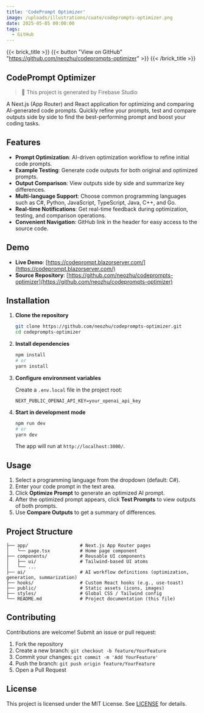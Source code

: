 ```yaml
---
title: 'CodePrompt Optimizer'
image: /uploads/illustrations/cuate/codeprompts-optimizer.png
date: 2025-05-05 00:00:00
tags: 
  - GitHub
---
```


{{< brick_title >}}
{{< button "View on GitHub" "https://github.com/neozhu/codeprompts-optimizer" >}}
{{< /brick_title >}}

## CodePrompt Optimizer

> 🚀 This project is generated by Firebase Studio

A Next.js (App Router) and React application for optimizing and comparing AI-generated code prompts. Quickly refine your prompts, test and compare outputs side by side to find the best-performing prompt and boost your coding tasks.

## Features

* **Prompt Optimization**: AI-driven optimization workflow to refine initial code prompts.
* **Example Testing**: Generate code outputs for both original and optimized prompts.
* **Output Comparison**: View outputs side by side and summarize key differences.
* **Multi-language Support**: Choose common programming languages such as C#, Python, JavaScript, TypeScript, Java, C++, and Go.
* **Real-time Notifications**: Get real-time feedback during optimization, testing, and comparison operations.
* **Convenient Navigation**: GitHub link in the header for easy access to the source code.

## Demo

* **Live Demo**: [https://codeprompt.blazorserver.com/](https://codeprompt.blazorserver.com/)
* **Source Repository**: [https://github.com/neozhu/codeprompts-optimizer](https://github.com/neozhu/codeprompts-optimizer)

## Installation

1. **Clone the repository**

   ```bash
   git clone https://github.com/neozhu/codeprompts-optimizer.git
   cd codeprompts-optimizer
   ```

2. **Install dependencies**

   ```bash
   npm install
   # or
   yarn install
   ```

3. **Configure environment variables**

   Create a `.env.local` file in the project root:

   ```env
   NEXT_PUBLIC_OPENAI_API_KEY=your_openai_api_key
   ```

4. **Start in development mode**

   ```bash
   npm run dev
   # or
   yarn dev
   ```

   The app will run at `http://localhost:3000/`.

## Usage

1. Select a programming language from the dropdown (default: C#).
2. Enter your code prompt in the text area.
3. Click **Optimize Prompt** to generate an optimized AI prompt.
4. After the optimized prompt appears, click **Test Prompts** to view outputs of both prompts.
5. Use **Compare Outputs** to get a summary of differences.

## Project Structure

```
├── app/                   # Next.js App Router pages
│   └── page.tsx           # Home page component
├── components/            # Reusable UI components
│   ├── ui/                # Tailwind-based UI atoms
│   └── ...
├── ai/                    # AI workflow definitions (optimization, generation, summarization)
├── hooks/                 # Custom React hooks (e.g., use-toast)
├── public/                # Static assets (icons, images)
├── styles/                # Global CSS / Tailwind config
└── README.md              # Project documentation (this file)
```

## Contributing

Contributions are welcome! Submit an issue or pull request:

1. Fork the repository
2. Create a new branch: `git checkout -b feature/YourFeature`
3. Commit your changes: `git commit -m 'Add YourFeature'`
4. Push the branch: `git push origin feature/YourFeature`
5. Open a Pull Request

## License

This project is licensed under the MIT License. See [LICENSE](LICENSE) for details.
